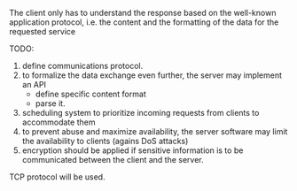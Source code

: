 The client only has to understand the response based on the well-known application protocol, i.e. the content and the formatting of the data for the requested service

TODO:
1. define communications protocol.
2. to formalize the data exchange even further, the server may implement an API
    - define  specific content format
    - parse it.
3. scheduling system to prioritize incoming requests from clients to accommodate them
4. to prevent abuse and maximize availability, the server software may limit the availability to clients (agains DoS attacks)
5. encryption should be applied if sensitive information is to be communicated between the client and the server. 

TCP protocol will be used.